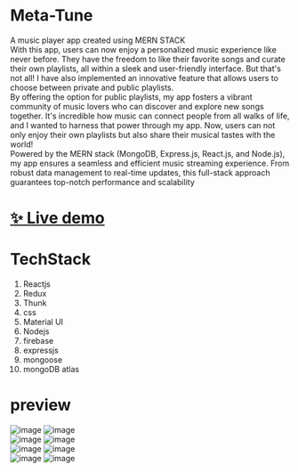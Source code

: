 # Meta-Tune

A music player app created using MERN STACK </br>
With this app, users can now enjoy a personalized music experience like never before. They have the freedom to like their favorite songs and curate their own playlists, all within a sleek and user-friendly interface. But that's not all! I have also implemented an innovative feature that allows users to choose between private and public playlists.</br>
By offering the option for public playlists, my app fosters a vibrant community of music lovers who can discover and explore new songs together. It's incredible how music can connect people from all walks of life, and I wanted to harness that power through my app. Now, users can not only enjoy their own playlists but also share their musical tastes with the world!</br>
Powered by the MERN stack (MongoDB, Express.js, React.js, and Node.js), my app ensures a seamless and efficient music streaming experience. From robust data management to real-time updates, this full-stack approach guarantees top-notch performance and scalability</br>

# [✨ Live demo](https://meta-tunes.vercel.app/)

# TechStack 
 
 1. Reactjs
 2. Redux
 3. Thunk
 4. css
 5. Material UI
 6. Nodejs
 7. firebase
 8. expressjs
 9. mongoose
 10. mongoDB atlas

# preview
![image](https://github.com/jamAL108/MetaTunes/assets/115083239/aec2fa4b-d097-4965-ac0e-759595f7d7c5)
![image](https://github.com/jamAL108/MetaTunes/assets/115083239/ae6a6dd4-27cb-4609-8f45-eae612057bc2)<br/>
![image](https://github.com/jamAL108/MetaTunes/assets/115083239/1d58918b-0920-461f-bedd-5d7428e0ad7b)
![image](https://github.com/jamAL108/MetaTunes/assets/115083239/5e894c4a-7519-4102-b7ed-5aeb63244eb9)<br/>
![image](https://github.com/jamAL108/MetaTunes/assets/115083239/1c167db9-4f7f-4db3-a230-0f864162514d)
![image](https://github.com/jamAL108/MetaTunes/assets/115083239/a6339ebe-ac75-4734-9479-7b50306eb838)<br/>
![image](https://github.com/jamAL108/MetaTunes/assets/115083239/7b756b5c-10c8-4df2-a730-fef96cd73895)
![image](https://github.com/jamAL108/MetaTunes/assets/115083239/aaee02c3-3a0f-433f-b28b-29cd25b4b0dc)








 

